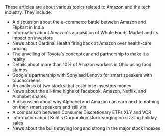 These articles are about various topics related to Amazon and the tech industry. They include:

* A discussion about the e-commerce battle between Amazon and Flipkart in India
* Information about Amazon's acquisition of Whole Foods Market and its impact on investors
* News about Cardinal Health firing back at Amazon over health-care pricing
* The unveiling of Toyota's concept car and partnership to make it a reality
* Details about more than 10% of Amazon workers in Ohio using food stamps
* Google's partnership with Sony and Lenovo for smart speakers with touchscreens
* An analysis of two stocks that could lose investors money
* News about the all-time highs of Facebook, Amazon, Netflix, and Alphabet shares
* A discussion about why Alphabet and Amazon can earn next to nothing on their smart speakers and still win
* A comparison between Consumer Discretionary ETFs XLY and VCR
* Information about Kohl's Corporation stock surging on sizzling holiday sales
* News about the bulls staying long and strong in the major stock indexes
